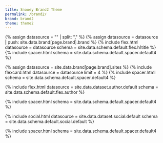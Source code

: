 ```yaml
---
title: Snooey Brand2 Theme
permalink: /brand2/
brand: brand2
theme: theme2
---
```

<!--v1.2.121 pages/home/home.md-->

<!-- title -->
<!-- trick to create array and then add to the array-->
{% assign datasource = "" | split: "," %}
{% assign datasource = datasource | push: site.data.brand[page.brand].brand %}
{% include flex.html datasource = datasource schema = site.data.schema.default.flex.h1title %}
{% include spacer.html schema = site.data.schema.default.spacer.default4 %}

<!-- feature -->
{% assign datasource = site.data.brand[page.brand].sites %}
{% include flexcard.html datasource = datasource limit = 4 %}
{% include spacer.html schema = site.data.schema.default.spacer.default4 %}
<!-- author -->
{% include flex.html datasource = site.data.dataset.author.default schema = site.data.schema.default.flex.author %}

{% include spacer.html schema = site.data.schema.default.spacer.default4 %}
<!-- social -->
{% include social.html datasource = site.data.dataset.social.default schema = site.data.schema.default.social.default %}

{% include spacer.html schema = site.data.schema.default.spacer.default4 %}